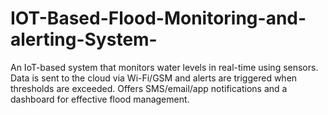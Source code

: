 # IOT-Based-Flood-Monitoring-and-alerting-System-
An IoT-based system that monitors water levels in real-time using sensors. Data is sent to the cloud via Wi-Fi/GSM and alerts are triggered when thresholds are exceeded. Offers SMS/email/app notifications and a dashboard for effective flood management.
